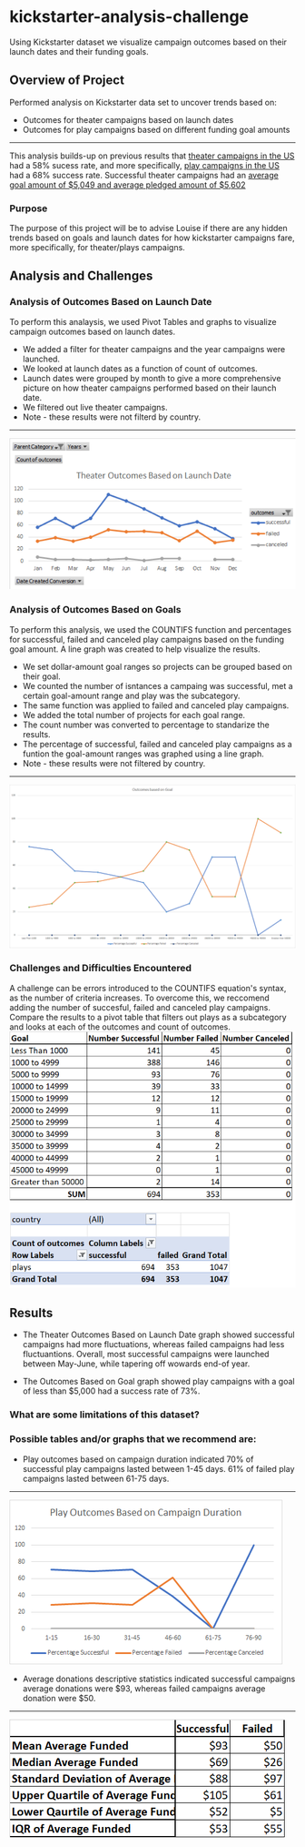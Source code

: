 # kickstarter-analysis-challenge
Using Kickstarter dataset we visualize campaign outcomes based on their launch dates and their funding goals.
## Overview of Project
Performed analysis on Kickstarter data set to uncover trends based on: 
- Outcomes for theater campaigns based on launch dates 
- Outcomes for play campaigns based on different funding goal amounts
---
This analysis builds-up on previous results that [theater campaigns in the US](https://github.com/arelysrsd87/kickstarter-analysis-challenge/blob/main/Theater_Outcomes_US_pie.png) had a 58% sucess rate, and more specifically, [play campaigns in the US](https://github.com/arelysrsd87/kickstarter-analysis-challenge/blob/main/Play_Outcomes_US_pie.png) had a 68% success rate. Successful theater campaigns had an [average goal amount of $5,049 and average pledged amount of $5,602](https://github.com/arelysrsd87/kickstarter-analysis-challenge/blob/main/Descriptive%20Statistics%20for%20Successful%20and%20Failed%20theater%20campaigns%20in%20US.png)

### Purpose
The purpose of this project will be to advise Louise if there are any hidden trends based on goals and launch dates for how kickstarter campaigns fare, more specifically, for theater/plays campaigns.

## Analysis and Challenges

### Analysis of Outcomes Based on Launch Date
To perform this analaysis, we used Pivot Tables and graphs to visualize campaign outcomes based on launch dates. 
- We added a filter for theater campaigns and the year campaigns were launched. 
- We looked at launch dates as a function of count of outcomes. 
- Launch dates were grouped by month to give a more comprehensive picture on how theater campaigns performed based on their launch date. 
- We filtered out live theater campaigns. 
- Note - these results were not filterd by country.
---
![Theater_Outcomes_vs_Launch](https://github.com/arelysrsd87/kickstarter-analysis-challenge/blob/main/Theater_Outcomes_vs_Launch.png)

### Analysis of Outcomes Based on Goals
To perform this analysis, we used the COUNTIFS function and percentages for successful, failed and canceled play campaigns based on the funding goal amount. A line graph was created to help visualize the results.
- We set dollar-amount goal ranges so projects can be grouped based on their goal.  
- We counted the number of isntances a campaing was successful, met a certain goal-amount range and play was the subcategory. 
- The same function was applied to failed and canceled play campaigns. 
- We added the total number of projects for each goal range.
- The count number was converted to percentage to standarize the results.
- The percentage of successful, failed and canceled play campaigns as a funtion the goal-amount ranges was graphed using a line graph.
- Note - these results were not filtered by country.
---
![Outcomes_vs_Goals](https://github.com/arelysrsd87/kickstarter-analysis-challenge/blob/main/Outcomes_vs_Goals.png)

### Challenges and Difficulties Encountered
A challenge can be errors introduced to the COUNTIFS equation's syntax, as the number of criteria increases. To overcome this, we reccomend adding the number of succesful, failed and canceled play campaigns. Compare the results to a pivot table that filters out plays as a subcategory and looks at each of the outcomes and count of outcomes.
![COUNTIFS_syntax_verification](https://github.com/arelysrsd87/kickstarter-analysis-challenge/blob/main/COUNTIFS_syntax_verification.png)

## Results

- The Theater Outcomes Based on Launch Date graph showed successful campaigns had more fluctuations, whereas failed campaigns had less fluctuantions. Overall, most successful campaigns were launched between May-June, while tapering off wowards end-of year. 
 
- The Outcomes Based on Goal graph showed play campaigns with a goal of less than $5,000 had a success rate of 73%. 

### What are some limitations of this dataset?

### Possible tables and/or graphs that we recommend are: 
- Play outcomes based on campaign duration indicated 70% of successful play campaigns lasted between 1-45 days. 61% of failed play campaigns lasted between 61-75 days.
---
![Play_Outcomes_vs_Campaign_Duration](https://github.com/arelysrsd87/kickstarter-analysis-challenge/blob/main/Play_Outcomes_vs_Campaign_Duration.png)
- Average donations descriptive statistics indicated successful campaigns average donations were $93, whereas failed campaigns average donation were $50. 
---
![Average_Funded_Descriptive_Statistics](https://github.com/arelysrsd87/kickstarter-analysis-challenge/blob/main/Average_Funded_Descriptive_Statistics.png)
